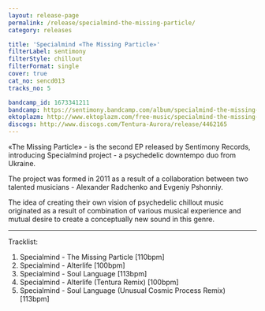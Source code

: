 ```yaml
---
layout: release-page
permalink: /release/specialmind-the-missing-particle/
category: releases

title: 'Specialmind «The Missing Particle»'
filterLabel: sentimony
filterStyle: chillout
filterFormat: single
cover: true
cat_no: sencd013
tracks_no: 5

bandcamp_id: 1673341211
bandcamp: https://sentimony.bandcamp.com/album/specialmind-the-missing-particle
ektoplazm: http://www.ektoplazm.com/free-music/specialmind-the-missing-particle
discogs: http://www.discogs.com/Tentura-Aurora/release/4462165
---
```


«The Missing Particle» - is the second EP released by Sentimony Records, introducing Specialmind project - a psychedelic downtempo duo from Ukraine.

The project was formed in 2011 as a result of a collaboration between two talented musicians - Alexander Radchenko and Evgeniy Pshonniy.

The idea of creating their own vision of psychedelic chillout music originated as a result of combination of various musical experience and mutual desire to create a conceptually new sound in this genre.

---
Tracklist:

01. Specialmind - The Missing Particle [110bpm]
02. Specialmind - Alterlife [100bpm]
03. Specialmind - Soul Language [113bpm]
04. Specialmind - Alterlife (Tentura Remix) [100bpm]
05. Specialmind - Soul Language (Unusual Cosmic Process Remix) [113bpm]
